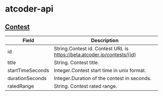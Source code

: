 # atcoder-api

## [Contest](https://atcoder-api.appspot.com/contests)
| Field            | Description                                                  |
| ---------------- | ------------------------------------------------------------ |
| id               | String.Contest id. Contest URL is https://beta.atcoder.jp/contests/{id} |
| title            | String. Contest title.                                       |
| startTimeSeconds | Integer.Contest start time in unix format.                   |
| durationSeconds  | Integer.Duration of the contest in seconds.                  |
| ratedRange       | String. Contest rated range.                                 |